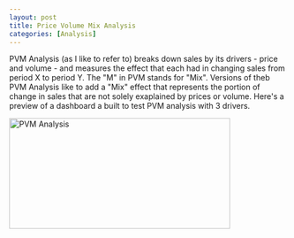 ```yaml
---
layout: post
title: Price Volume Mix Analysis
categories: [Analysis]
---
```

PVM Analysis (as I like to refer to) breaks down sales by its drivers - price and volume - and measures the effect that each had in changing sales from period X to period Y. The "M" in PVM stands for "Mix". Versions of theb PVM Analysis like to add a "Mix" effect that represents the portion of change in sales that are not solely exaplained by prices or volume. Here's a preview of a dashboard a built to test PVM analysis with 3 drivers.

<img src="{{ site.baseurl }}/images/blog/dashbordview.jpg" alt="PVM Analysis" width="400" height="200">
